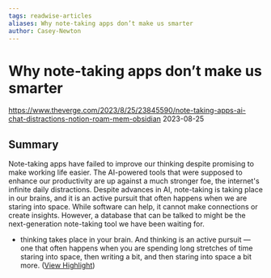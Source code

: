 ```yaml
---
tags: readwise-articles
aliases: Why note-taking apps don’t make us smarter
author: Casey-Newton
---
```

# Why note-taking apps don’t make us smarter

https://www.theverge.com/2023/8/25/23845590/note-taking-apps-ai-chat-distractions-notion-roam-mem-obsidian
2023-08-25
## Summary
Note-taking apps have failed to improve our thinking despite promising to make working life easier. The AI-powered tools that were supposed to enhance our productivity are up against a much stronger foe, the internet's infinite daily distractions. Despite advances in AI, note-taking is taking place in our brains, and it is an active pursuit that often happens when we are staring into space. While software can help, it cannot make connections or create insights. However, a database that can be talked to might be the next-generation note-taking tool we have been waiting for.

- thinking takes place in your brain. And thinking is an active pursuit — one that often happens when you are spending long stretches of time staring into space, then writing a bit, and then staring into space a bit more. ([View Highlight](https://read.readwise.io/read/01h9crf51hfxnkjb1b5ndw13aq))
